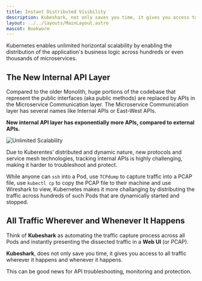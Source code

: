 ```yaml
---
title: Instant Distributed Visibility
description: Kubeshark, not only saves you time, it gives you access to all traffic wherever it happens and whenever it happens
layout: ../../layouts/MainLayout.astro
mascot: Bookworm
---
```


Kubernetes enables unlimited horizontal scalability by enabling the distribution of the application's business logic across hundreds or even thousands of microservices.

## The New Internal API Layer

Compared to the older Monolith, huge portions of the codebase that represent the public interfaces (aka public methods) are replaced by APIs in the Microservice Communication layer. The Microservice Communication layer has several names like Internal APIs or East-West APIs.

**New internal API layer has exponentially more APIs, compared to external APIs.**

![Unlimited Scalability](/internal-api.png)

Due to Kuberentes’ distributed and dynamic nature, new protocols and service mesh technologies, tracking internal APIs is highly challenging, making it harder to troubleshoot and protect.

While anyone can `ssh` into a Pod, use `TCPdump` to capture traffic into a PCAP file, use `kubectl cp` to copy the PCAP file to their machine and use Wireshark to view, Kubernetes makes it more challanging by distributing the traffic across hundreds of such Pods that are dynamically started and stopped.

## All Traffic Wherever and Whenever It Happens

Think of **Kubeshark** as automating the traffic capture process across all Pods and instantly presenting the dissected traffic in a **Web UI** (or PCAP).

**Kubeshark**, does not only save you time, it gives you access to all traffic wherever it happens and whenever it happens.

This can be good news for API troubleshooting, monitoring and protection.